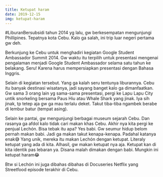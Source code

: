 ```yaml
---
title: Ketupat haram
date: 2019-12-15
img: ketupat-haram
---
```

#LiburanBersubsidi tahun 2014 yg lalu, gw berkesempatan mengunjungi Phillipines. Tepatnya kota Cebu. Kalo ga salah, ini trip luar negeri pertama gw deh.

Berkunjung ke Cebu untuk menghadiri kegiatan Google Student Ambassador Summit 2014. Gw waktu itu terpilih untuk presentasi mengenai pengalaman menjadi Google Student Ambassador selama satu tahun ke belakang. Seru! Karena harus mempersiapkan presentasi dengan Bahasa Inggris.

Selain di kegiatan tersebut. Yang ga kalah seru tentunya liburannya. Cebu itu banyak destinasi wisatanya, jadi sayang banget kalo ga dimanfaatkan. Gw sama 3 orang lain yg sama-sama presentasi, pergi ke Lapu Lapu City untik snorkeling bersama Paus Hiu atau Whale Shark yang jinak. Iya sih jinak, tp tetep aja gw ga mau terlalu deket. Takut tiba-tiba ngambek berabe di lembur batur (tempat asing).

Selain ke pantai, gw mengunjungi berbagai museum sejarah Cebu. Dan rasanya ga afdol kalo tidak cari makan khas Cebu. Akhir nya kita pergi ke penjual Lechón. Bisa tebak itu apa? Yes babi. Gw seumur hidup belom pernah makan babi. Jadi ga makan takut kenapa-kenapa. Padahal katanya enak😅 Yang unik, mereka itu makan Lechón dengan ketupat. Literaly ketupat yang ada di kita. Alhasil, gw makan ketupat nya aja. Ketupat kan di kita identik pas lebaran ya. Disana malah dimakan dengan babi. Mungkin ini ketupat haram😂

Btw si Lechón ini juga dibahas dibahas di Docuseries Netflix yang Streetfood episode terakhir di Cebu.

